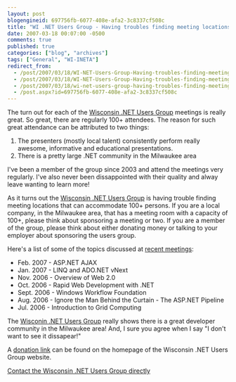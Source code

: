 ```yaml
---
layout: post
blogengineid: 697756fb-6077-408e-afa2-3c8337cf508c
title: "WI .NET Users Group - Having troubles finding meeting locations!"
date: 2007-03-18 00:07:00 -0500
comments: true
published: true
categories: ["blog", "archives"]
tags: ["General", "WI-INETA"]
redirect_from: 
  - /post/2007/03/18/WI-NET-Users-Group-Having-troubles-finding-meeting-locations!.aspx
  - /post/2007/03/18/WI-NET-Users-Group-Having-troubles-finding-meeting-locations!
  - /post/2007/03/18/wi-net-users-group-having-troubles-finding-meeting-locations!
  - /post.aspx?id=697756fb-6077-408e-afa2-3c8337cf508c
---
```

<!-- more -->


The turn out for each of the <a href="http://wi-ineta.org">Wisconsin .NET Users Group</a> meetings is really great. So great, there are regularly 100+ attendees. The reason for such great attendance can be attributed to two things:

<ol>
	<li>The presenters (mostly local talent) consistently perform really awesome, informative and educational presentations.</li>
	<li>There is a pretty large .NET community in the Milwaukee area</li>
</ol>


I&#39;ve been a member of the group since 2003 and attend the meetings very regularly. I&#39;ve also never been dissappointed with their quality and alway leave wanting to learn more!



As it turns out the <a href="http://wi-ineta.org">Wisconsin .NET Users Group</a> is having trouble finding meeting locations that can accommodate 100+ persons. If you are a local company, in the Milwaukee area, that has a meeting room with a capacity of 100+, please think about sponsoring a meeting or two. If you are a member of the group, please think about either donating money or talking to your employer about sponsoring the users group.



Here&#39;s a list of some of the topics discussed at <a href="http://wi-ineta.org/DesktopDefault.aspx?tabid=58">recent meetings</a>:

<ul>
	<li>Feb. 2007 - ASP.NET AJAX</li>
	<li>Jan. 2007 - LINQ and ADO.NET vNext</li>
	<li>Nov. 2006 - Overview of Web 2.0</li>
	<li>Oct. 2006 - Rapid Web Development with .NET</li>
	<li>Sept. 2006 - Windows Workflow Foundation</li>
	<li>Aug. 2006 - Ignore the Man Behind the Curtain - The ASP.NET Pipeline</li>
	<li>Jul. 2006 - Introduction to Grid Computing</li>
</ul>


The <a href="http://wi-ineta.org">Wisconin .NET Users Group</a> really shows there is a great developer community in the Milwaukee area! And, I sure you agree when I say &quot;I don&#39;t want to see it dissapear!&quot;



A <a href="http://wi-ineta.org">donation link</a> can be found on the homepage of the Wisconsin .NET Users Group website.



<a href="http://wi-ineta.org/DesktopDefault.aspx?tabid=60">Contact the Wisconsin .NET Users Group directly</a>

